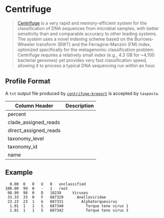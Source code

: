 # Centrifuge

> [Centrifuge](https://ccb.jhu.edu/software/centrifuge/) is a very rapid and memory-efficient system for the classification of DNA sequences from microbial samples, with better sensitivity than and comparable accuracy to other leading systems. The system uses a novel indexing scheme based on the Burrows-Wheeler transform (BWT) and the Ferragina-Manzini (FM) index, optimized specifically for the metagenomic classification problem. Centrifuge requires a relatively small index (e.g., 4.3 GB for ~4,100 bacterial genomes) yet provides very fast classification speed, allowing it to process a typical DNA sequencing run within an hour.

## Profile Format

A `txt` output file produced by [`centrifuge-kreport`](https://ccb.jhu.edu/software/centrifuge/manual.shtml#kraken-style-report) is accepted by `taxpasta`.

| Column Header         | Description |
| --------------------- | ----------- |
| percent               |             |
| clade_assigned_reads  |             |
| direct_assigned_reads |             |
| taxonomy_level        |             |
| taxonomy_id           |             |
| name                  |             |

## Example

```text
  0.00	0	0	U	0	unclassified
100.00	99	0	-	1	root
 98.99	98	0	D	10239	  Viruses
 33.33	33	0	F	687329	    Anelloviridae
 23.23	23	1	G	687331	      Alphatorquevirus
  1.01	1	1	S	687340	        Torque teno virus 1
  1.01	1	1	S	687342	        Torque teno virus 3
```
